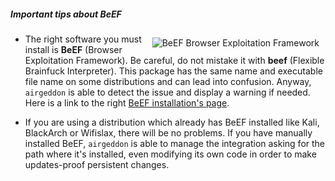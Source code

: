 ##### Important tips about BeEF
<img src="https://raw.githubusercontent.com/v1s1t0r1sh3r3/airgeddon/docker/imgs/wiki/beef_logo.png" align="right" hspace="10" vspace="6" title="BeEF Browser Exploitation Framework">

 - The right software you must install is **BeEF** (Browser Exploitation Framework). Be careful, do not mistake it with **beef** (Flexible Brainfuck Interpreter). This package has the same name and executable file name on some distributions and can lead into confusion. Anyway, `airgeddon` is able to detect the issue and display a warning if needed. Here is a link to the right [BeEF installation's page].

 - If you are using a distribution which already has BeEF installed like Kali, BlackArch or Wifislax, there will be no problems. If you have manually installed BeEF, `airgeddon` is able to manage the integration asking for the path where it's installed, even modifying its own code in order to make updates-proof persistent changes.

[BeEF installation's page]: https://github.com/beefproject/beef/wiki/Installation